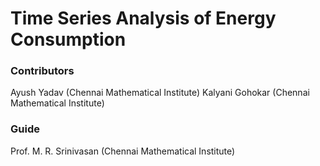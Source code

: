 # Time Series Analysis of Energy Consumption

### Contributors
Ayush Yadav (Chennai Mathematical Institute)
Kalyani Gohokar (Chennai Mathematical Institute)

### Guide 
Prof. M. R. Srinivasan (Chennai Mathematical Institute)